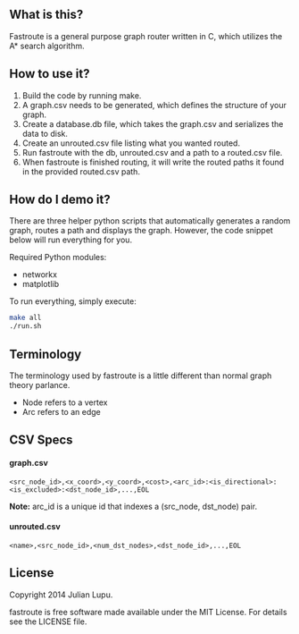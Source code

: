 
## What is this?

Fastroute is a general purpose graph router written in C, which utilizes the A\* search algorithm.

## How to use it?

1. Build the code by running make.
2. A graph.csv needs to be generated, which defines the structure of your graph.
3. Create a database.db file, which takes the graph.csv and serializes the data to disk.
4. Create an unrouted.csv file listing what you wanted routed.
5. Run fastroute with the db, unrouted.csv and a path to a routed.csv file.
6. When fastroute is finished routing, it will write the routed paths it found in the provided routed.csv path.

## How do I demo it?

There are three helper python scripts that automatically generates a random graph,
routes a path and displays the graph. However, the code snippet below will run everything
for you.

Required Python modules:

* networkx
* matplotlib

To run everything, simply execute:

```bash
make all
./run.sh
```

## Terminology

The terminology used by fastroute is a little different than normal
graph theory parlance.

- Node refers to a vertex
- Arc refers to an edge

## CSV Specs

#### graph.csv

```csv
<src_node_id>,<x_coord>,<y_coord>,<cost>,<arc_id>:<is_directional>:<is_excluded>:<dst_node_id>,...,EOL
```

**Note:** arc_id is a unique id that indexes a (src_node, dst_node) pair.

#### unrouted.csv

```csv
<name>,<src_node_id>,<num_dst_nodes>,<dst_node_id>,...,EOL
```

## License

Copyright 2014 Julian Lupu.

fastroute is free software made available under the MIT License. For details see the LICENSE file.




